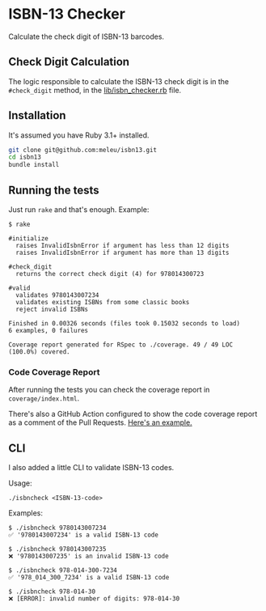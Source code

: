 # ISBN-13 Checker

Calculate the check digit of ISBN-13 barcodes.

## Check Digit Calculation

The logic responsible to calculate the ISBN-13 check digit is in the `#check_digit` method, in the [lib/isbn_checker.rb](lib/isbn_checker.rb#L12-L27) file.

## Installation

It's assumed you have Ruby 3.1+ installed.

```sh
git clone git@github.com:meleu/isbn13.git
cd isbn13
bundle install
```

## Running the tests

Just run `rake` and that's enough. Example:

```
$ rake

#initialize
  raises InvalidIsbnError if argument has less than 12 digits
  raises InvalidIsbnError if argument has more than 13 digits

#check_digit
  returns the correct check digit (4) for 978014300723

#valid
  validates 9780143007234
  validates existing ISBNs from some classic books
  reject invalid ISBNs

Finished in 0.00326 seconds (files took 0.15032 seconds to load)
6 examples, 0 failures

Coverage report generated for RSpec to ./coverage. 49 / 49 LOC (100.0%) covered.
```

### Code Coverage Report

After running the tests you can check the coverage report in `coverage/index.html`.

There's also a GitHub Action configured to show the code coverage report as a
comment of the Pull Requests. [Here's an example.](https://github.com/meleu/isbn13/pull/1#issuecomment-1654254433)

## CLI

I also added a little CLI to validate ISBN-13 codes.

Usage:

```
./isbncheck <ISBN-13-code>
```

Examples:

```
$ ./isbncheck 9780143007234
✅ '9780143007234' is a valid ISBN-13 code

$ ./isbncheck 9780143007235
❌ '9780143007235' is an invalid ISBN-13 code

$ ./isbncheck 978-014-300-7234
✅ '978_014_300_7234' is a valid ISBN-13 code

$ ./isbncheck 978-014-30
❌ [ERROR]: invalid number of digits: 978-014-30
```
